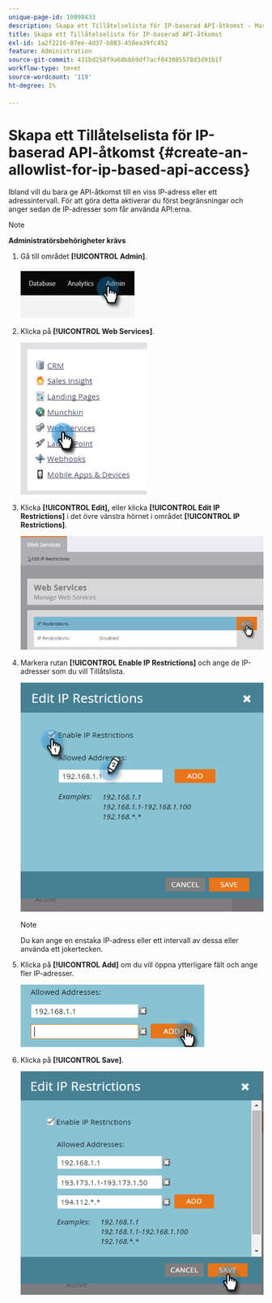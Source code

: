 ```yaml
---
unique-page-id: 10098433
description: Skapa ett Tillåtelselista för IP-baserad API-åtkomst - Marketo Docs - produktdokumentation
title: Skapa ett Tillåtelselista för IP-baserad API-åtkomst
exl-id: 1a2f2216-07ee-4d37-b883-458ea39fc452
feature: Administration
source-git-commit: 431bd258f9a68bbb9df7acf043085578d3d91b1f
workflow-type: tm+mt
source-wordcount: '119'
ht-degree: 1%

---
```


# Skapa ett Tillåtelselista för IP-baserad API-åtkomst {#create-an-allowlist-for-ip-based-api-access}

Ibland vill du bara ge API-åtkomst till en viss IP-adress eller ett adressintervall. För att göra detta aktiverar du först begränsningar och anger sedan de IP-adresser som får använda API:erna.

>[!NOTE]
>
>**Administratörsbehörigheter krävs**

1. Gå till området **[!UICONTROL Admin]**.

   ![](assets/create-an-allowlist-for-ip-based-api-access-1.png)

1. Klicka på **[!UICONTROL Web Services]**.

   ![](assets/create-an-allowlist-for-ip-based-api-access-2.png)

1. Klicka **[!UICONTROL Edit],** eller klicka **[!UICONTROL Edit IP Restrictions]** i det övre vänstra hörnet i området **[!UICONTROL IP Restrictions]**.

   ![](assets/create-an-allowlist-for-ip-based-api-access-3.png)

1. Markera rutan **[!UICONTROL Enable IP Restrictions]** och ange de IP-adresser som du vill Tillåtslista.

   ![](assets/create-an-allowlist-for-ip-based-api-access-4.png)

   >[!NOTE]
   >
   >Du kan ange en enstaka IP-adress eller ett intervall av dessa eller använda ett jokertecken.

1. Klicka på **[!UICONTROL Add]** om du vill öppna ytterligare fält och ange fler IP-adresser.

   ![](assets/create-an-allowlist-for-ip-based-api-access-5.png)

1. Klicka på **[!UICONTROL Save]**.

   ![](assets/create-an-allowlist-for-ip-based-api-access-6.png)
